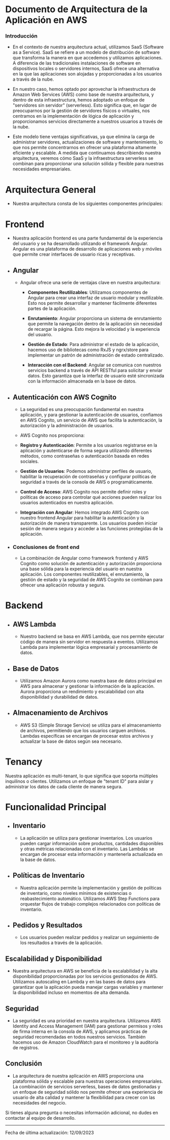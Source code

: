 # Documento de Arquitectura de la Aplicación en AWS

### Introducción

- En el contexto de nuestra arquitectura actual, utilizamos SaaS (Software as a Service). SaaS se refiere a un modelo de distribución de software que transforma la manera en que accedemos y utilizamos aplicaciones. A diferencia de las tradicionales instalaciones de software en dispositivos locales o servidores internos, SaaS ofrece una alternativa en la que las aplicaciones son alojadas y proporcionadas a los usuarios a través de la nube.

- En nuestro caso, hemos optado por aprovechar la infraestructura de Amazon Web Services (AWS) como base de nuestra arquitectura, y dentro de esta infraestructura, hemos adoptado un enfoque de "servidores sin servidor" (serverless). Esto significa que, en lugar de preocuparnos por la gestión de servidores físicos o virtuales, nos centramos en la implementación de lógica de aplicación y proporcionamos servicios directamente a nuestros usuarios a través de la nube.

- Este modelo tiene ventajas significativas, ya que elimina la carga de administrar servidores, actualizaciones de software y mantenimiento, lo que nos permite concentrarnos en ofrecer una plataforma altamente eficiente y escalable. A medida que continuamos describiendo nuestra arquitectura, veremos cómo SaaS y la infraestructura serverless se combinan para proporcionar una solución sólida y flexible para nuestras necesidades empresariales.

# Arquitectura General

- Nuestra arquitectura consta de los siguientes componentes principales:

# Frontend

- Nuestra aplicación frontend es una parte fundamental de la experiencia del usuario y se ha desarrollado utilizando el framework Angular. Angular es una plataforma de desarrollo de aplicaciones web y móviles que permite crear interfaces de usuario ricas y receptivas.

- ## Angular

  - Angular ofrece una serie de ventajas clave en nuestra arquitectura:

    - **Componentes Reutilizables**: Utilizamos componentes de Angular para crear una interfaz de usuario modular y reutilizable. Esto nos permite desarrollar y mantener fácilmente diferentes partes de la aplicación.

    - **Enrutamiento**: Angular proporciona un sistema de enrutamiento que permite la navegación dentro de la aplicación sin necesidad de recargar la página. Esto mejora la velocidad y la experiencia del usuario.

    - **Gestión de Estado**: Para administrar el estado de la aplicación, hacemos uso de bibliotecas como RxJS y ngrx/store para implementar un patrón de administración de estado centralizado.

    - **Interacción con el Backend**: Angular se comunica con nuestros servicios backend a través de API RESTful para solicitar y enviar datos. Esto garantiza que la interfaz de usuario esté sincronizada con la información almacenada en la base de datos.

- ## Autenticación con AWS Cognito

  - La seguridad es una preocupación fundamental en nuestra aplicación, y para gestionar la autenticación de usuarios, confiamos en AWS Cognito, un servicio de AWS que facilita la autenticación, la autorización y la administración de usuarios.

  - AWS Cognito nos proporciona:

   - **Registro y Autenticación**: Permite a los usuarios registrarse en la aplicación y autenticarse de forma segura utilizando diferentes métodos, como contraseñas o autenticación basada en redes sociales.

    - **Gestión de Usuarios**: Podemos administrar perfiles de usuario, habilitar la recuperación de contraseñas y configurar políticas de seguridad a través de la consola de AWS o programáticamente.

    - **Control de Acceso**: AWS Cognito nos permite definir roles y políticas de acceso para controlar qué acciones pueden realizar los usuarios autenticados en nuestra aplicación.

    - **Integración con Angular**: Hemos integrado AWS Cognito con nuestro frontend Angular para habilitar la autenticación y la autorización de manera transparente. Los usuarios pueden iniciar sesión de manera segura y acceder a las funciones protegidas de la aplicación.

- ### Conclusiones de front end

  - La combinación de Angular como framework frontend y AWS Cognito como solución de autenticación y autorización proporciona una base sólida para la experiencia del usuario en nuestra aplicación. Los componentes reutilizables, el enrutamiento, la gestión de estado y la seguridad de AWS Cognito se combinan para ofrecer una aplicación robusta y segura.

# Backend

- ## AWS Lambda

  - Nuestro backend se basa en AWS Lambda, que nos permite ejecutar código de manera sin servidor en respuesta a eventos. Utilizamos Lambda para implementar lógica empresarial y procesamiento de datos.

- ## Base de Datos

  - Utilizamos Amazon Aurora como nuestra base de datos principal en AWS para almacenar y gestionar la información de la aplicación. Aurora proporciona un rendimiento y escalabilidad con alta disponibilidad y durabilidad de datos.

- ## Almacenamiento de Archivos

  - AWS S3 (Simple Storage Service) se utiliza para el almacenamiento de archivos, permitiendo que los usuarios carguen archivos. Lambdas específicas se encargan de procesar estos archivos y actualizar la base de datos según sea necesario.

# Tenancy

Nuestra aplicación es multi-tenant, lo que significa que soporta múltiples inquilinos o clientes. Utilizamos un enfoque de "tenant ID" para aislar y administrar los datos de cada cliente de manera segura.

# Funcionalidad Principal

- ## Inventario

  - La aplicación se utiliza para gestionar inventarios. Los usuarios pueden cargar información sobre productos, cantidades disponibles y otras métricas relacionadas con el inventario. Las Lambdas se encargan de procesar esta información y mantenerla actualizada en la base de datos.

- ## Políticas de Inventario

  - Nuestra aplicación permite la implementación y gestión de políticas de inventario, como niveles mínimos de existencias o reabastecimiento automático. Utilizamos AWS Step Functions para orquestar flujos de trabajo complejos relacionados con políticas de inventario.

- ## Pedidos y Resultados

  - Los usuarios pueden realizar pedidos y realizar un seguimiento de los resultados a través de la aplicación. 

## Escalabilidad y Disponibilidad

- Nuestra arquitectura en AWS se beneficia de la escalabilidad y la alta disponibilidad proporcionadas por los servicios gestionados de AWS. Utilizamos autoscaling en Lambda y en las bases de datos para garantizar que la aplicación pueda manejar cargas variables y mantener la disponibilidad incluso en momentos de alta demanda.

## Seguridad

- La seguridad es una prioridad en nuestra arquitectura. Utilizamos AWS Identity and Access Management (IAM) para gestionar permisos y roles de firma interna en la consola de AWS, y aplicamos prácticas de seguridad recomendadas en todos nuestros servicios. También hacemos uso de Amazon CloudWatch para el monitoreo y la auditoría de registros.

## Conclusión

- La arquitectura de nuestra aplicación en AWS proporciona una plataforma sólida y escalable para nuestras operaciones empresariales. La combinación de servicios serverless, bases de datos gestionadas y un enfoque de seguridad sólido nos permite ofrecer una experiencia de usuario de alta calidad y mantener la flexibilidad para crecer con las necesidades del negocio.

Si tienes alguna pregunta o necesitas información adicional, no dudes en contactar al equipo de desarrollo.

---
Fecha de última actualización: 12/09/2023
